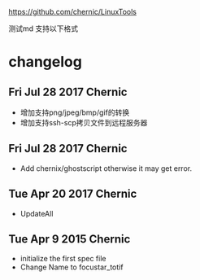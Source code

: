 https://github.com/chernic/LinuxTools

测试md 支持以下格式

# changelog
## Fri Jul 28 2017 Chernic <iamchernic AT gmail.com>
- 增加支持png/jpeg/bmp/gif的转换
- 增加支持ssh-scp拷贝文件到远程服务器
## Fri Jul 28 2017 Chernic <iamchernic AT gmail.com>
- Add chernix/ghostscript otherwise it may get error.
## Tue Apr 20 2017 Chernic <iamchernic AT gmail.com>
- UpdateAll
## Tue Apr 9 2015 Chernic <iamchernic AT gmail.com>
- initialize the first spec file
- Change Name to focustar_totif
